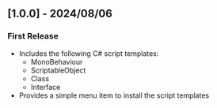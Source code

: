 ## [1.0.0] - 2024/08/06

### First Release

- Includes the following C# script templates:
    - MonoBehaviour
    - ScriptableObject
    - Class
    - Interface
- Provides a simple menu item to install the script templates